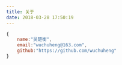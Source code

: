 ```yaml
---
title: 关于
date: 2018-03-28 17:50:19
---
```

``` javascript
{
    name:"吴楚衡",
    email:"wuchuheng@163.com",
    github:"https://github.com/wuchuheng"
}

```
